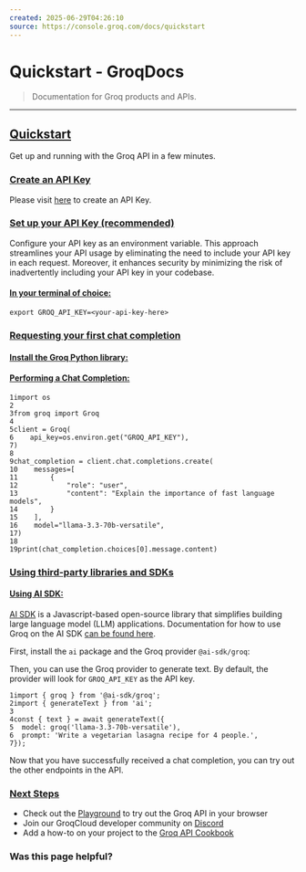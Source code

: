 ```yaml
---
created: 2025-06-29T04:26:10
source: https://console.groq.com/docs/quickstart
---
```


# Quickstart - GroqDocs

> Documentation for Groq products and APIs.

---
[Quickstart](https://console.groq.com/docs/quickstart#quickstart)
-----------------------------------------------------------------

Get up and running with the Groq API in a few minutes.

### [Create an API Key](https://console.groq.com/docs/quickstart#create-an-api-key)

Please visit [here](https://console.groq.com/keys) to create an API Key.

### [Set up your API Key (recommended)](https://console.groq.com/docs/quickstart#set-up-your-api-key-recommended)

Configure your API key as an environment variable. This approach streamlines your API usage by eliminating the need to include your API key in each request. Moreover, it enhances security by minimizing the risk of inadvertently including your API key in your codebase.

#### [In your terminal of choice:](https://console.groq.com/docs/quickstart#in-your-terminal-of-choice)

```
export GROQ_API_KEY=<your-api-key-here>
```

### [Requesting your first chat completion](https://console.groq.com/docs/quickstart#requesting-your-first-chat-completion)

#### [Install the Groq Python library:](https://console.groq.com/docs/quickstart#install-the-groq-python-library)

#### [Performing a Chat Completion:](https://console.groq.com/docs/quickstart#performing-a-chat-completion)

```
1import os
2
3from groq import Groq
4
5client = Groq(
6    api_key=os.environ.get("GROQ_API_KEY"),
7)
8
9chat_completion = client.chat.completions.create(
10    messages=[
11        {
12            "role": "user",
13            "content": "Explain the importance of fast language models",
14        }
15    ],
16    model="llama-3.3-70b-versatile",
17)
18
19print(chat_completion.choices[0].message.content)
```

### [Using third-party libraries and SDKs](https://console.groq.com/docs/quickstart#using-thirdparty-libraries-and-sdks)

#### [Using AI SDK:](https://console.groq.com/docs/quickstart#using-ai-sdk)

[AI SDK](https://ai-sdk.dev/) is a Javascript-based open-source library that simplifies building large language model (LLM) applications. Documentation for how to use Groq on the AI SDK [can be found here](https://console.groq.com/docs/ai-sdk/).

First, install the `ai` package and the Groq provider `@ai-sdk/groq`:

  

Then, you can use the Groq provider to generate text. By default, the provider will look for `GROQ_API_KEY` as the API key.

  

```
1import { groq } from '@ai-sdk/groq';
2import { generateText } from 'ai';
3
4const { text } = await generateText({
5  model: groq('llama-3.3-70b-versatile'),
6  prompt: 'Write a vegetarian lasagna recipe for 4 people.',
7});
```

Now that you have successfully received a chat completion, you can try out the other endpoints in the API.

### [Next Steps](https://console.groq.com/docs/quickstart#next-steps)

*   Check out the [Playground](https://console.groq.com/playground) to try out the Groq API in your browser
*   Join our GroqCloud developer community on [Discord](https://discord.gg/groq)
*   Add a how-to on your project to the [Groq API Cookbook](https://github.com/groq/groq-api-cookbook)

### Was this page helpful?

